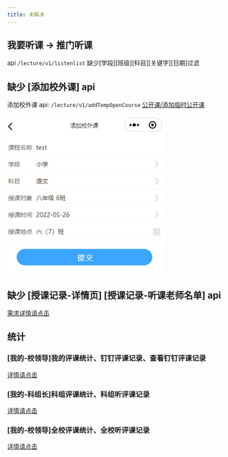 ```yaml
---
title: 未解决
---
```


## 我要听课 -> 推门听课

api `/lecture/v1/listenlist` 缺少[学段][班级][科目][关键字][日期]过滤

## 缺少 [添加校外课] api

添加校外课 api: `/lecture/v1/addTempOpenCourse` [公开课/添加临时公开课](https://doc.shenduedu.com/#/小π智听/公开课/添加临时公开课)

![](./image/CreateOutsideClass.png)

## 缺少 [授课记录-详情页] [授课记录-听课老师名单] api

[需求详情请点击](https://oe3lc5.axshare.com/#id=742g8j&p=%E5%90%AC%E8%AF%84%E8%AF%BE%E8%AE%B0%E5%BD%95&g=1)

## 统计

### [我的-校领导]我的评课统计、钉钉评课记录、查看钉钉评课记录

[详情请点击](https://oe3lc5.axshare.com/#id=co74ar&p=%E6%88%91%E7%9A%84-%E6%99%AE%E9%80%9A%E8%80%81%E5%B8%88&g=1)

### [我的-科组长]科组评课统计、科组听评课记录

[详情请点击](https://oe3lc5.axshare.com/#id=x4o7fc&p=%E6%88%91%E7%9A%84-%E7%A7%91%E7%BB%84%E9%95%BF&g=1)

### [我的-校领导]全校评课统计、全校听评课记录

[详情请点击](https://oe3lc5.axshare.com/#id=12awli&p=%E6%88%91%E7%9A%84-%E6%A0%A1%E9%A2%86%E5%AF%BC&g=1)
